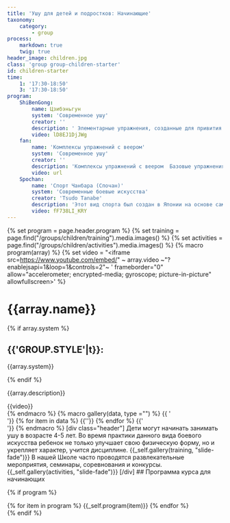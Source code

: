 ```yaml
---
title: 'Ушу для детей и подростков: Начинающие'
taxonomy:
    category:
        - group
process:
    markdown: true
    twig: true
header_image: children.jpg
class: 'group group-children-starter'
id: children-starter
time:
    1: '17:30-18:50'
    3: '17:30-18:50'
program:
    ShiBenGong:
        name: Цзибэньгун
        system: 'Современное ушу'
        creator: ''
        description: ' Элементарные упражнения, созданные для привития и отработки навыков, необходимых для дальнейшего изучения ушу. На русский язык Цзибэньгун переводится как «базовая работа». Эти упражнения  - основа знаний начинающих спортсменов и ежедневная практика опытных ушуистов.'
        video: lD8EJ1DjJWg
    fan:
        name: 'Комплексы упражнений с веером'
        system: 'Современное ушу'
        creator: ''
        description: 'Комплексы упражнений с веером  Базовые упражнения ушу с интересным видом оружия – веером. Веер – это универсальное оружие, являющееся невероятно привлекательным благодаря своему цвету и  издаваемому звуку.'
        video: url
    Spochan:
        name: 'Спорт Чанбара (Спочан)'
        system: 'Современные боевые искусства'
        creator: 'Tsudo Tanabe'
        description: 'Этот вид спорта был создан в Японии на основе самурайского поединка. Бой в спочан - спортивный поединок на безопасном оружии. Так же как и ушу, спочан помогает детям развить навыки самообороны. Несмотря на то, что этот вид спорта является полноконтактным, однако он абсолютно физически безопасен. Тренировки для детей проходят в игровой манере, но в полном соответствии со спортивной программой.  На сегодняшний день спочан – это молодой, но активно развивающийся вид спорта, доступный всем желающим заниматься вне зависимости от пола и возраста '
        video: fF738LI_KRY
---
```


{% set program = page.header.program %}
{% set training = page.find("/groups/children/training").media.images() %}
{% set activities = page.find("/groups/children/activities").media.images() %}
{% macro program(array) %}
  {% set video = "<iframe src=https://www.youtube.com/embed/" ~ array.video ~"?enablejsapi=1&loop=1&controls=2"~ ' frameborder="0" allow="accelerometer; encrypted-media; gyroscope; picture-in-picture" allowfullscreen></iframe>' %}
  <div class="program-item">
    <div class="description">
      <h1>{{array.name}}</h1>
    {% if array.system %}
    <div class="system">
      <h2>{{'GROUP.STYLE'|t}}:</h2>
      <p>{{array.system}}</p>
    </div>
  {% endif %}
      <p>{{array.description}}</p>
    </div>
    <div class="video">
    {{video}}
    </div>
  </div>
{% endmacro %}
{% macro gallery(data, type ="") %}
{{ '<div class="gallery '~ type ~' ">'}}
{% for item in data %}
{{'<img src="'~item.cache.url()~'" alt="">'}}
{% endfor %}
{{'</div>'}}
{% endmacro %}
[div class="header"]
Дети могут начинать занимать ушу в возрасте 4-5 лет. Во время практики данного вида боевого искусства ребенок не только улучшает свою физическую форму, но и укрепляет характер, учится дисциплине.
  {{_self.gallery(training, "slide-fade")}}
  В нашей Школе часто проводятся развлекательные мероприятия, семинары, соревнования и конкурсы.
{{_self.gallery(activities, "slide-fade")}}
[/div]
## Программа курса для начинающих

{% if program %}
<div class="program">
  <div class="menu">
  </div>
  <div class="vertical-slide">
    {% for item in program %}
      {{_self.program(item)}}
    {% endfor %}
  </div>
</div>
{% endif %}
